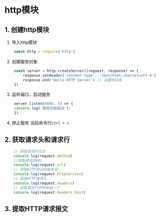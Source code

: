 # http模块
## 1. 创建http模块
1. 导入http模块
   ```javascript
    const http = require('http')
   ```
2. 创建服务对象
   ```javascript
    const server = http.createServer((request, response) => {
        response.setHeader('content-type', 'text/html;charset=utf-8') // 设置响应头
        response.end('Hello HTTP Server') // 设置响应体
    })
   ```
3. 监听端口，启动服务
   ```javascript
    server.listen(9000, () => {
    console.log('服务已经启动');
    })
   ```
4. 停止服务
当前命令行`ctrl + c`
## 2. 获取请求头和请求行
```javascript
    // 获取请求的方法
    console.log(request.method)
    //获取请求的URL
    console.log(request.url)
    // 获取HTTP协议的版本号
    console.log(request.httpVersion)
    // 获取HTTP请求头
    console.log(request.headers)
    // 获取请求行中的单独一个
    console.log(request.headers.host)
```
## 3. 提取HTTP请求报文
